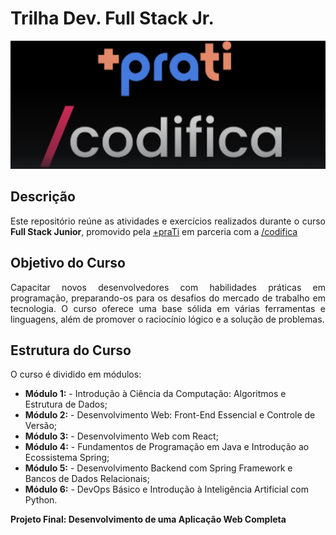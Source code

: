 # Trilha Dev. Full Stack Jr.

<p align="center">
  <img src="imagens/+prati.png" alt="Capa projeto">
</p>

## Descrição

<p align="justify">
Este repositório reúne as atividades e exercícios realizados durante o curso <strong>Full Stack Junior</strong>, promovido pela <a href="https://maisprati.com.br/">+praTi</a> em parceria com a <a href="https://www.codificaedu.com.br/">/codifica</a>
</p>

## Objetivo do Curso

<p align="justify">
Capacitar novos desenvolvedores com habilidades práticas em programação, preparando-os para os desafios do mercado de trabalho em tecnologia. O curso oferece uma base sólida em várias ferramentas e linguagens, além de promover o raciocínio lógico e a solução de problemas.
</p>

## Estrutura do Curso

<p align="justify">
O curso é dividido em módulos:
</p>

-   **Módulo 1:** - Introdução à Ciência da Computação: Algoritmos e Estrutura de Dados;
-   **Módulo 2:** - Desenvolvimento Web: Front-End Essencial e Controle de Versão;
-   **Módulo 3:** - Desenvolvimento Web com React;
-   **Módulo 4:** - Fundamentos de Programação em Java e Introdução ao Ecossistema Spring;
-   **Módulo 5:** - Desenvolvimento Backend com Spring Framework e Bancos de Dados Relacionais;
-   **Módulo 6:** - DevOps Básico e Introdução à Inteligência Artificial com Python.

**Projeto Final: Desenvolvimento de uma Aplicação Web Completa**
